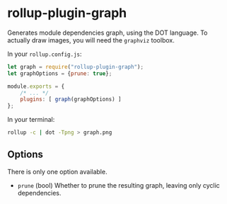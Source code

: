 # rollup-plugin-graph

Generates module dependencies graph, using the DOT language. To actually draw images, you will need the `graphviz` toolbox.

In your `rollup.config.js`:
```js
let graph = require("rollup-plugin-graph");
let graphOptions = {prune: true};

module.exports = {
    /* ... */
    plugins: [ graph(graphOptions) ]
};
```

In your terminal:
```sh
rollup -c | dot -Tpng > graph.png
```

## Options

There is only one option available.

  * `prune` (bool) Whether to prune the resulting graph, leaving only cyclic dependencies.
  

